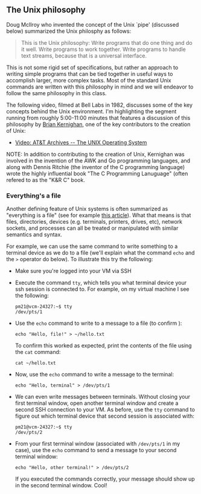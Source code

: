
## The Unix philosophy

Doug McIlroy who invented the concept of the Unix `pipe' (discussed below) summarized the Unix philosphy as follows:

> This is the Unix philosophy: Write programs that do one thing and do it well. Write programs to work together. Write programs to handle text streams, because that is a universal interface.

This is not some rigid set of specifications, but rather an approach to writing simple programs that can be tied together in useful ways to accomplish larger, more complex tasks. Most of the standard Unix commands are written with this philosophy in mind and we will endeavor to follow the same philosophy in this class.

The following video, filmed at Bell Labs in 1982, discusses some of the key concepts behind the Unix environment.  I'm highlighting the segment running from roughly 5:00-11:00 minutes that features a discussion of this  philosophy by [Brian Kernighan](https://www.cs.princeton.edu/people/profile/bwk), one of the key contributors to the creation of Unix:

* [Video: AT&T Archives -- The UNIX Operating System](https://youtu.be/tc4ROCJYbm0?t=296)

NOTE: In addition to contributing to the creation of Unix, Kernighan was involved in the invention of the AWK and Go programming languages, and along with Dennis Ritchie (the inventor of the C programming language) wrote the highly influential book "The C Programming Lanuguage" (often refered to as the "K&R C" book.

### Everything's a file

Another defining feature of Unix systems is often summarized as "everything is a file" (see for example [this article](https://dev.to/awwsmm/everything-is-a-file-3oa)).  What that means is that  files, directories, devices (e.g. terminals, printers, drives, etc), network sockets, and processes can all be treated or manipulated with similar semantics and syntax.

For example, we can use the same command to write something to a terminal device as we do to a file (we'll explain what the command `echo` and the `>` operator do below). To illustrate this try the following:

* Make sure you're logged into your VM via SSH
* Execute the command `tty`, which tells you what terminal device your ssh session is connected to. For example, on my virtual machine I see the following:

    ```
    pm21@vcm-24327:~$ tty
    /dev/pts/1
    ```

* Use the `echo` command to write to a message to a file (to confirm ):

    ```
    echo "Hello, file!" > ~/hello.txt
    ```

    To confirm this worked as expected, print the contents of the file using the `cat` command:

    ```
    cat ~/hello.txt
    ```

* Now, use the `echo` command to write a message to the terminal:

    ```
    echo "Hello, terminal" > /dev/pts/1
    ```

* We can even write messages between terminals. Without closing your first terminal window, open another terminal window and create a second SSH connection to your VM.  As before, use the `tty` command to figure out which terminal device that second session is associated with:

    ```
    pm21@vcm-24327:~$ tty
    /dev/pts/2
    ```

* From your first terminal window (associated with `/dev/pts/1` in my case), use the `echo` command to send a message to your second terminal window:

    ```
    echo "Hello, other terminal!" > /dev/pts/2
    ```

    If you executed the commands correctly, your message should show up in the second terminal window. Cool!
